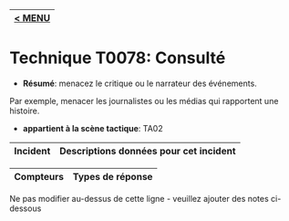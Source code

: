 |[< MENU](../../README.md)|
|---|
# Technique T0078: Consulté

* **Résumé**: menacez le critique ou le narrateur des événements.

Par exemple, menacer les journalistes ou les médias qui rapportent une histoire.

* **appartient à la scène tactique**: TA02


|Incident |Descriptions données pour cet incident |
|-------- |-------------------- |



|Compteurs |Types de réponse |
|-------- |-------------- |


Ne pas modifier au-dessus de cette ligne - veuillez ajouter des notes ci-dessous